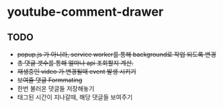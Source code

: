 # youtube-comment-drawer

## TODO
 - ~~popup.js 가 아니라, service worker를 통해 background로 작업 되도록 변경~~
 - ~~총 댓글 갯수를 통해 얼마나 api 조회할지 계산.~~
 - ~~재생중인 video 가 변경될때 event 발생 시키기~~
 - ~~보여줄 댓글 Formmating~~
 - 한번 불러온 댓글들 저장해놓기
 - 태그된 시간이 지나갈때, 해당 댓글들 보여주기